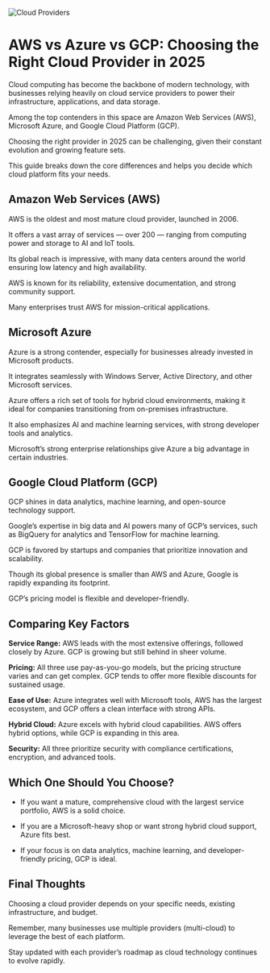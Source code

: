 ![Cloud Providers](https://www.weavertech.us/wp-content/uploads/2023/05/Comparing-Amazon-AWS-Google-Cloud-and-Microsoft-Azure-Choosing-the-Right-Cloud-Provider-for-Your-Business.png)

# AWS vs Azure vs GCP: Choosing the Right Cloud Provider in 2025

Cloud computing has become the backbone of modern technology, with businesses relying heavily on cloud service providers to power their infrastructure, applications, and data storage.

Among the top contenders in this space are Amazon Web Services (AWS), Microsoft Azure, and Google Cloud Platform (GCP).

Choosing the right provider in 2025 can be challenging, given their constant evolution and growing feature sets.

This guide breaks down the core differences and helps you decide which cloud platform fits your needs.

## Amazon Web Services (AWS)

AWS is the oldest and most mature cloud provider, launched in 2006.

It offers a vast array of services — over 200 — ranging from computing power and storage to AI and IoT tools.

Its global reach is impressive, with many data centers around the world ensuring low latency and high availability.

AWS is known for its reliability, extensive documentation, and strong community support.

Many enterprises trust AWS for mission-critical applications.

## Microsoft Azure

Azure is a strong contender, especially for businesses already invested in Microsoft products.

It integrates seamlessly with Windows Server, Active Directory, and other Microsoft services.

Azure offers a rich set of tools for hybrid cloud environments, making it ideal for companies transitioning from on-premises infrastructure.

It also emphasizes AI and machine learning services, with strong developer tools and analytics.

Microsoft’s strong enterprise relationships give Azure a big advantage in certain industries.

## Google Cloud Platform (GCP)

GCP shines in data analytics, machine learning, and open-source technology support.

Google’s expertise in big data and AI powers many of GCP’s services, such as BigQuery for analytics and TensorFlow for machine learning.

GCP is favored by startups and companies that prioritize innovation and scalability.

Though its global presence is smaller than AWS and Azure, Google is rapidly expanding its footprint.

GCP’s pricing model is flexible and developer-friendly.

## Comparing Key Factors

**Service Range:** AWS leads with the most extensive offerings, followed closely by Azure. GCP is growing but still behind in sheer volume.

**Pricing:** All three use pay-as-you-go models, but the pricing structure varies and can get complex. GCP tends to offer more flexible discounts for sustained usage.

**Ease of Use:** Azure integrates well with Microsoft tools, AWS has the largest ecosystem, and GCP offers a clean interface with strong APIs.

**Hybrid Cloud:** Azure excels with hybrid cloud capabilities. AWS offers hybrid options, while GCP is expanding in this area.

**Security:** All three prioritize security with compliance certifications, encryption, and advanced tools.

## Which One Should You Choose?

- If you want a mature, comprehensive cloud with the largest service portfolio, AWS is a solid choice.

- If you are a Microsoft-heavy shop or want strong hybrid cloud support, Azure fits best.

- If your focus is on data analytics, machine learning, and developer-friendly pricing, GCP is ideal.

## Final Thoughts

Choosing a cloud provider depends on your specific needs, existing infrastructure, and budget.

Remember, many businesses use multiple providers (multi-cloud) to leverage the best of each platform.

Stay updated with each provider’s roadmap as cloud technology continues to evolve rapidly.
